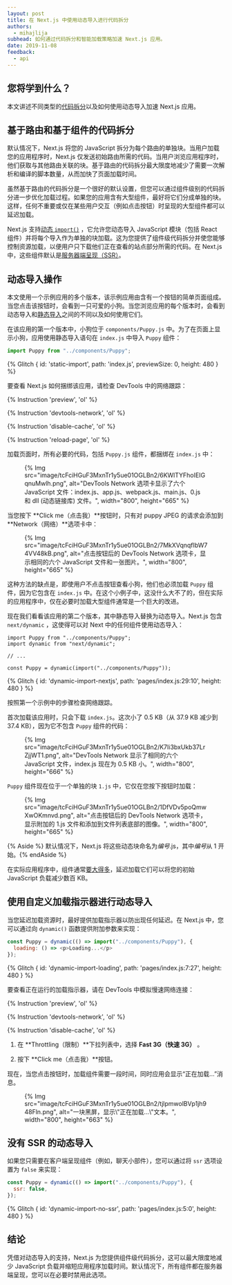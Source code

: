 ```yaml
---
layout: post
title: 在 Next.js 中使用动态导入进行代码拆分
authors:
  - mihajlija
subhead: 如何通过代码拆分和智能加载策略加速 Next.js 应用。
date: 2019-11-08
feedback:
  - api
---
```


## 您将学到什么？

本文讲述不同类型的[代码拆分](/reduce-javascript-payloads-with-code-splitting/)以及如何使用动态导入加速 Next.js 应用。

## 基于路由和基于组件的代码拆分

默认情况下，Next.js 将您的 JavaScript 拆分为每个路由的单独块。当用户加载您的应用程序时，Next.js 仅发送初始路由所需的代码。当用户浏览应用程序时，他们获取与其他路由关联的块。基于路由的代码拆分最大限度地减少了需要一次解析和编译的脚本数量，从而加快了页面加载时间。

虽然基于路由的代码拆分是一个很好的默认设置，但您可以通过组件级别的代码拆分进一步优化加载过程。如果您的应用含有大型组件，最好将它们分成单独的块。这样，任何不重要或仅在某些用户交互（例如点击按钮）时呈现的大型组件都可以延迟加载。

Next.js 支持[动态 `import()`](https://v8.dev/features/dynamic-import) ，它允许您动态导入 JavaScript 模块（包括 React 组件）并将每个导入作为单独的块加载。这为您提供了组件级代码拆分并使您能够控制资源加载，以便用户只下载他们正在查看的站点部分所需的代码。在 Next.js 中，这些组件默认是[服务器端呈现（SSR）](https://developers.google.com/web/updates/2019/02/rendering-on-the-web)。

## 动态导入操作

本文使用一个示例应用的多个版本，该示例应用由含有一个按钮的简单页面组成。当您点击该按钮时，会看到一只可爱的小狗。当您浏览应用的每个版本时，会看到动态导入和[静态导入](https://developer.mozilla.org/docs/Web/JavaScript/Reference/Statements/import)之间的不同以及如何使用它们。

在该应用的第一个版本中，小狗位于 `components/Puppy.js` 中。为了在页面上显示小狗，应用使用静态导入语句在 `index.js` 中导入 `Puppy` 组件：

```js
import Puppy from "../components/Puppy";
```

{% Glitch { id: 'static-import', path: 'index.js', previewSize: 0, height: 480 } %}

要查看 Next.js 如何捆绑该应用，请检查 DevTools 中的网络跟踪：

{% Instruction 'preview', 'ol' %}

{% Instruction 'devtools-network', 'ol' %}

{% Instruction 'disable-cache', 'ol' %}

{% Instruction 'reload-page', 'ol' %}

加载页面时，所有必要的代码，包括 `Puppy.js` 组件，都捆绑在 `index.js` 中：

<figure>{% Img src="image/tcFciHGuF3MxnTr1y5ue01OGLBn2/6KWlTYFhoIEIGqnuMwlh.png", alt="DevTools Network 选项卡显示了六个 JavaScript 文件：index.js、app.js、webpack.js、main.js、0.js 和 dll (动态链接库) 文件。", width="800", height="665" %}</figure>

当您按下 **Click me（点击我）**按钮时，只有对 puppy JPEG 的请求会添加到 **Network（网络）**选项卡中：

<figure>{% Img src="image/tcFciHGuF3MxnTr1y5ue01OGLBn2/7MkXVqnqfIbW74VV48kB.png", alt="点击按钮后的 DevTools Network 选项卡，显示相同的六个 JavaScript 文件和一张图片。", width="800", height="665" %}</figure>

这种方法的缺点是，即使用户不点击按钮查看小狗，他们也必须加载 `Puppy` 组件，因为它包含在 `index.js` 中。在这个小例子中，这没什么大不了的，但在实际的应用程序中，仅在必要时加载大型组件通常是一个巨大的改进。

现在我们看看该应用的第二个版本，其中静态导入替换为动态导入。Next.js 包含 `next/dynamic` ，这使得可以对 Next 中的任何组件使用动态导入：

```js/1,5/0
import Puppy from "../components/Puppy";
import dynamic from "next/dynamic";

// ...

const Puppy = dynamic(import("../components/Puppy"));
```

{% Glitch { id: 'dynamic-import-nextjs', path: 'pages/index.js:29:10', height: 480 } %}

按照第一个示例中的步骤检查网络跟踪。

首次加载该应用时，只会下载 `index.js`。这次小了 0.5 KB（从 37.9 KB 减少到 37.4 KB），因为它不包含 `Puppy` 组件的代码：

<figure>{% Img src="image/tcFciHGuF3MxnTr1y5ue01OGLBn2/K7Ii3bxUkb37LrZjjWT1.png", alt="DevTools Network 显示了相同的六个 JavaScript 文件，index.js 现在为 0.5 KB 小。", width="800", height="666" %}</figure>

`Puppy` 组件现在位于一个单独的块 `1.js` 中，它仅在您按下按钮时加载：

<figure>{% Img src="image/tcFciHGuF3MxnTr1y5ue01OGLBn2/1DfVDv5poQmwXwOKmnvd.png", alt="点击按钮后的 DevTools Network 选项卡，显示附加的 1.js 文件和添加到文件列表底部的图像。", width="800", height="665" %}</figure>

{% Aside %} 默认情况下，Next.js 将这些动态块命名为*编号*.js，其中*编号*从 1 开始。{% endAside %}

在实际应用程序中，组件通常[要大得多](https://bundlephobia.com/result?p=moment@2.24.0)，延迟加载它们可以将您的初始 JavaScript 负载减少数百 KB。

## 使用自定义加载指示器进行动态导入

当您延迟加载资源时，最好提供加载指示器以防出现任何延迟。在 Next.js 中，您可以通过向 `dynamic()` 函数提供附加参数来实现：

```js
const Puppy = dynamic(() => import("../components/Puppy"), {
  loading: () => <p>Loading...</p>
});
```

{% Glitch { id: 'dynamic-import-loading', path: 'pages/index.js:7:27', height: 480 } %}

要查看正在运行的加载指示器，请在 DevTools 中模拟慢速网络连接：

{% Instruction 'preview', 'ol' %}

{% Instruction 'devtools-network', 'ol' %}

{% Instruction 'disable-cache', 'ol' %}

1. 在 **Throttling（限制）**下拉列表中，选择 **Fast 3G（快速 3G）** 。

2. 按下 **Click me（点击我）**按钮。

现在，当您点击按钮时，加载组件需要一段时间，同时应用会显示“正在加载…”消息。

<figure>{% Img src="image/tcFciHGuF3MxnTr1y5ue01OGLBn2/tjlpmwolBVp1jh948Fln.png", alt="一块黑屏，显示\"正在加载...\"文本。", width="800", height="663" %}</figure>

## 没有 SSR 的动态导入

如果您只需要在客户端呈现组件（例如，聊天小部件），您可以通过将 `ssr` 选项设置为 `false` 来实现：

```js
const Puppy = dynamic(() => import("../components/Puppy"), {
  ssr: false,
});
```

{% Glitch { id: 'dynamic-import-no-ssr', path: 'pages/index.js:5:0', height: 480 } %}

## 结论

凭借对动态导入的支持，Next.js 为您提供组件级代码拆分，这可以最大限度地减少 JavaScript 负载并缩短应用程序加载时间。默认情况下，所有组件都在服务器端呈现，您可以在必要时禁用此选项。
